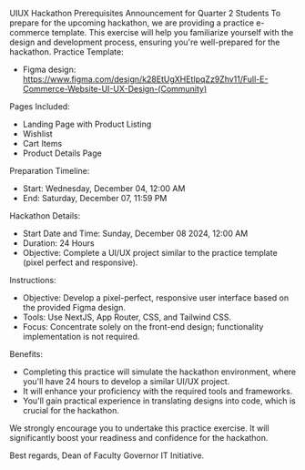 UIUX Hackathon Prerequisites Announcement for Quarter 2 Students
To prepare for the upcoming hackathon, we are providing a practice e-commerce template. This exercise will help you familiarize yourself with the design and development process, ensuring you're well-prepared for the hackathon.
Practice Template:
- Figma design: https://www.figma.com/design/k28EtUgXHEtIpqZz9Zhv11/Full-E-Commerce-Website-UI-UX-Design-(Community)

Pages Included:
- Landing Page with Product Listing
- Wishlist
- Cart Items
- Product Details Page

Preparation Timeline:
- Start: Wednesday, December 04, 12:00 AM
- End: Saturday, December 07, 11:59 PM

Hackathon Details:
- Start Date and Time: Sunday, December 08 2024, 12:00 AM
- Duration: 24 Hours
- Objective: Complete a UI/UX project similar to the practice template (pixel perfect and responsive).


Instructions:
- Objective: Develop a pixel-perfect, responsive user interface based on the provided Figma design.
- Tools: Use NextJS, App Router, CSS, and Tailwind CSS.
- Focus: Concentrate solely on the front-end design; functionality implementation is not required.

Benefits:
- Completing this practice will simulate the hackathon environment, where you'll have 24 hours to develop a similar UI/UX project.
- It will enhance your proficiency with the required tools and frameworks.
- You'll gain practical experience in translating designs into code, which is crucial for the hackathon.

We strongly encourage you to undertake this practice exercise. It will significantly boost your readiness and confidence for the hackathon.

Best regards,
Dean of Faculty
Governor IT Initiative.